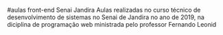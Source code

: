 #aulas front-end Senai Jandira
 Aulas realizadas no curso técnico de
 desenvolvimento de sistemas no Senai 
 de Jandira no ano de 2019, na diciplina
 de programação web ministrada pelo professor
 Fernando Leonid